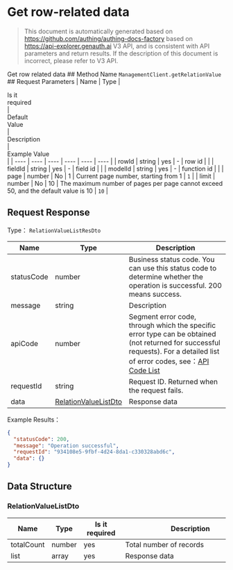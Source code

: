 # Get row-related data

<!--
Warning ⚠️:
Do not modify this document directly,
https://github.com/Authing/authing-docs-factory
Use this project to generate
-->

<LastUpdated />

> This document is automatically generated based on https://github.com/authing/authing-docs-factory based on https://api-explorer.genauth.ai V3 API, and is consistent with API parameters and return results. If the description of this document is incorrect, please refer to V3 API.

Get row related data ## Method Name `ManagementClient.getRelationValue` ## Request Parameters | Name | Type | <div style="width:80px">Is it required</div> | <div style="width:60px">Default Value</div> | <div style="width:300px">Description</div> | <div style="width:200px">Example Value</div> | | ---- | ---- | ---- | ---- | ---- | ---- | | rowId | string | yes | - | row id | | | fieldId | string | yes | - | field id | | | modelId | string | yes | - | function id | | | page | number | No | 1 | Current page number, starting from 1 | `1` | | limit | number | No | 10 | The maximum number of pages per page cannot exceed 50, and the default value is 10 | `10` |

## Request Response

Type： `RelationValueListResDto`

| Name       | Type                                                     | Description                                                                                                                                                                                                                                                                                                                                       |
| ---------- | -------------------------------------------------------- | ------------------------------------------------------------------------------------------------------------------------------------------------------------------------------------------------------------------------------------------------------------------------------------------------------------------------------------------------- |
| statusCode | number                                                   | Business status code. You can use this status code to determine whether the operation is successful. 200 means success.                                                                                                                                                                                                                           |
| message    | string                                                   | Description                                                                                                                                                                                                                                                                                                                                       |
| apiCode    | number                                                   | Segment error code, through which the specific error type can be obtained (not returned for successful requests). For a detailed list of error codes, see：[API Code List](https://api-explorer.genauth.ai/?tag=group/%E5%BC%80%E5%8F%91%E5%87%86%E5%A4%87#tag/%E5%BC%80%E5%8F%91%E5%87%86%E5%A4%87/%E9%94%99%E8%AF%AF%E5%A4%84%E7%90%86/apiCode) |
| requestId  | string                                                   | Request ID. Returned when the request fails.                                                                                                                                                                                                                                                                                                      |
| data       | <a href="#RelationValueListDto">RelationValueListDto</a> | Response data                                                                                                                                                                                                                                                                                                                                     |

Example Results：

```json
{
  "statusCode": 200,
  "message": "Operation successful",
  "requestId": "934108e5-9fbf-4d24-8da1-c330328abd6c",
  "data": {}
}
```

## Data Structure

### <a id="RelationValueListDto"></a> RelationValueListDto

| Name       | Type   | <div style="width:80px">Is it required</div> | <div style="width:300px">Description</div> | <div style="width:200px">Example Value</div> |
| ---------- | ------ | -------------------------------------------- | ------------------------------------------ | -------------------------------------------- |
| totalCount | number | yes                                          | Total number of records                    |                                              |
| list       | array  | yes                                          | Response data                              |                                              |

